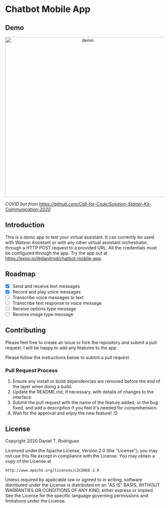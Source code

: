 # Chatbot Mobile App

## Demo

<div align="center">
    <img src="./doc/demo.gif" height="512px" alt="demo" />
</div>

_COVID bot from https://github.com/Call-for-Code/Solution-Starter-Kit-Communication-2020_

## Introduction

This is a demo app to test your virtual assistant. It can currently be used with Watson Assistant or with any other virtual assistant orchestrator, through a HTTP POST request to a provided URL. All the credentials must be configured through the app. Try the app out at https://expo.io/@danitrod/chatbot-mobile-app.

## Roadmap

- [x] Send and receive text messages
- [x] Record and play voice messages
- [ ] Transcribe voice messages to text
- [ ] Transcribe text response to voice message
- [ ] Receive options type message
- [ ] Receive image type message

## Contributing

Please feel free to create an issue or fork the repository and submit a pull request. I will be happy to add any features to the app.

Please follow the instructions below to submit a pull request.

### Pull Request Process

1. Ensure any install or build dependencies are removed before the end of the layer when doing a build.
2. Update the README.md, if necessary, with details of changes to the interface.
3. Submit the pull request with the name of the feature added, or the bug fixed, and add a description if you feel it's needed for comprehension.
4. Wait for the approval and enjoy the new feature! :D

## License

Copyright 2020 Daniel T. Rodrigues

Licensed under the Apache License, Version 2.0 (the "License");
you may not use this file except in compliance with the License.
You may obtain a copy of the License at

    http://www.apache.org/licenses/LICENSE-2.0

Unless required by applicable law or agreed to in writing, software
distributed under the License is distributed on an "AS IS" BASIS,
WITHOUT WARRANTIES OR CONDITIONS OF ANY KIND, either express or implied.
See the License for the specific language governing permissions and
limitations under the License.

